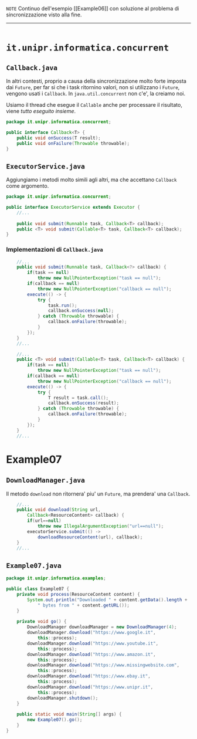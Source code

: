 $\mathtt{NOTE}$
Continuo dell'esempio [[Example06]] con soluzione al problema di sincronizzazione visto alla fine.

---
```toc
```

# `it.unipr.informatica.concurrent`
## `Callback.java`
In altri contesti, proprio a causa della sincronizzazione molto forte imposta dai `Future`, per far si che i task ritornino valori, non si utilizzano i `Future`, vengono usati i `Callback`. In `java.util.concurrent` non c'e', la creiamo noi.

Usiamo il thread che esegue il `Callable` anche per processare il risultato, viene *tutto eseguito insieme*.

```java
package it.unipr.informatica.concurrent;

public interface Callback<T> {
	public void onSuccess(T result);
	public void onFailure(Throwable throwable);
}
```

## `ExecutorService.java`
Aggiungiamo i metodi molto simili agli altri, ma che accettano `Callback` come argomento.
```java
package it.unipr.informatica.concurrent;

public interface ExecutorService extends Executor {
	//...
	
	public void submit(Runnable task, Callback<T> callback);
	public <T> void submit(Callable<T> task, Callback<T> callback);
}
```

### Implementazioni di `Callback.java`
```java
	//...
	public void submit(Runnable task, Callback<?> callback) {
		if(task == null)
			throw new NullPointerException("task == null");
		if(callback == null)
			throw new NullPointerException("callback == null");	
		execute(() -> {
			try {
				task.run();
				callback.onSuccess(null);
			} catch (Throwable throwable) {
				callback.onFailure(throwable);
			}
		});
	}
	//...
```

```java
	//...
	public <T> void submit(Callable<T> task, Callback<T> callback) {
		if(task == null)
			throw new NullPointerException("task == null");
		if(callback == null)
			throw new NullPointerException("callback == null");	
		execute(() -> {
			try {
				T result = task.call();
				callback.onSuccess(result);
			} catch (Throwable throwable) {
				callback.onFailure(throwable);
			}
		});
	}
	//...
```
# Example07
## `DownloadManager.java`
Il metodo `download` non ritornera' piu' un `Future`, ma prendera' una `Callback`.
```java
	//...
	public void download(String url, 
		Callback<ResourceContent> callback) {
		if(url==null)
			throw new IllegalArgumentException("url==null");
		executorService.submit(() -> 
			downloadResourceContent(url), callback);
	}
	//...
```

## `Example07.java`
```java
package it.unipr.informatica.examples;

public class Example07 {
	private void process(ResourceContent content) {
		System.out.println("Downloaded " + content.getData().length + 
			" bytes from " + content.getURL());
	}
	
	private void go() {
		DownloadManager downloadManager = new DownloadManager(4);
		downloadManager.download("https://www.google.it", 
			this::process);
		downloadManager.download("https://www.youtube.it", 
			this::process);
		downloadManager.download("https://www.amazon.it", 
			this::process);
		downloadManager.download("https://www.missingwebsite.com", 
			this::process);
		downloadManager.download("https://www.ebay.it", 
			this::process);
		downloadManager.download("https://www.unipr.it", 
			this::process);
		downloadManager.shutdown();
	}
	
	public static void main(String[] args) {
		new Example07().go();
	}
}
```